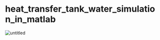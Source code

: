 # heat_transfer_tank_water_simulation_in_matlab


![untitled](https://github.com/esasharahi/heat_transfer_tank_water_simulation_in_matlab/assets/19181630/f8cca13a-50c1-49cf-a3bc-18bd965ba21e)
